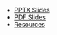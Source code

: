  * [PPTX Slides](https://calculem.us/wp-content/uploads/2018/09/Strangeloop-2018.pptx)
 * [PDF Slides](https://calculem.us/wp-content/uploads/2018/09/Strangeloop-2018.pdf)
 * [Resources](https://calculem.us/stl18)
